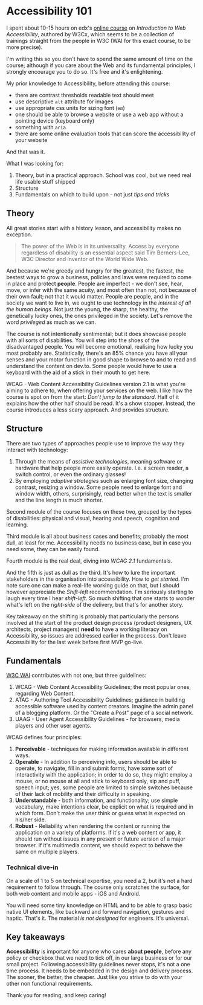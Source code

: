# Accessibility 101

I spent about 10-15 hours on edx's [online course](https://learning.edx.org/course/course-v1:W3Cx+WAI0.1x+3T2019/home)
on *Introduction to Web Accessibility*, authored by W3Cx, which seems to be a collection of trainings
straight from the people in W3C (WAI for this exact course, to be more precise).

I'm writing this so you don't have to spend the same amount of time on the
course; although if you care about the Web and its fundamental principles, I
strongly encourage you to do so. It's free and it's enlightening.

My prior knowledge to Accessibility, before attending this course:

 * there are contrast thresholds readable text should meet
 * use descriptive `alt` attribute for images
 * use appropriate css units for sizing font (`em`)
 * one should be able to browse a website or use a web app without a pointing device (keyboard only)
 * something with `aria`
 * there are some online evaluation tools that can score the accessibility of
   your website

And that was it.

What I was looking for:

1. Theory, but in a practical approach. School was cool, but we need real life
   usable stuff shipped
1. Structure
1. Fundamentals on which to build upon - not just *tips and tricks*

## Theory

All great stories start with a history lesson, and accessibility makes no
exception. 

> The power of the Web is in its universality. Access by everyone regardless
> of disability is an essential aspect
said Tim Berners-Lee, W3C Director and inventor of the World Wide Web.

And because we're greedy and hungry for the greatest, the fastest, the bestest
ways to grow a business, policies and laws were required to come in place and protect
**people**. People are imperfect - we don't see, hear, move, or infer with the
same acuity,
and most often than not, not because of their own fault; not that it would matter.
People are people, and in the society we want to live in, we ought to use
technology in the *interest of all the human beings*. Not just the young, the sharp,
the healthy, the genetically lucky ones, the ones privileged in the society.
Let's remove the word *privileged* as much as we can.

The course is not intentionally sentimental; but it does showcase people with all sorts of disabilities.
You will step into the shoes of the disadvantaged people.
You will become emotional, realising how lucky you most probably are.
Statistically, there's an 85% chance you have all your senses and your motor
function in good shape to browse to and to read and understand the content on
dev.to. Some people would have to use a keyboard with the aid of a stick in their mouth
to get here.

WCAG - Web Content Accessibility Guidelines version 2.1 is what you're aiming to
adhere to, when offering your services on the web. I like how the course is spot
on from the start: *Don't jump to the standard*. Half of it explains how the other
half should be read. It's a show stopper. Instead, the course introduces a less
scary approach. And provides structure.

## Structure

There are two types of approaches people use to improve the way they interact with
technology:

1. Through the means of *assistive technologies*, meaning software or hardware
   that help people more easily operate. I.e. a screen reader, a switch control,
   or even the ordinary glasses!
1. By employing *adaptive strategies* such as enlarging font size, changing
   contrast, resizing a window. Some people need to enlarge font and window
   width, others, surprisingly, read better when the text is smaller and the
   line length is much shorter.

Second module of the course focuses on these two, grouped by the types of
disabilities: physical and visual, hearing and speech, cognition and learning.

Third module is all about business cases and benefits; probably the most dull,
at least for me. Accessibility needs no business case, but in case you need
some, they can be easily found.

Fourth module is the real deal, diving into *WCAG 2.1* fundamentals.

And the fifth is just as dull as the third. It's how to lure the important
stakeholders in the organisation into accessibility. How to *get started*. I'm
note sure one can make a real-life working guide on that, but I should however
appreciate the *Shift-left* recommendation. I'm seriously starting to laugh
every time I hear *shift-left*. So much shifting that one starts to wonder
what's left on the *right-side* of the delivery, but that's for another story.

Key takeaway on the shifting is probably that particularly the persons involved 
at the start of the product design process (product designers, UX architects, project managers)
**need** to have a working literacy on Accessibility, so issues are addressed
earlier in the process. Don't leave Accessibility for the last week before
first MVP go-live.

## Fundamentals

[W3C WAI](https://www.w3.org/WAI/) contributes with not one, but three guidelines:

1. WCAG - Web Content Accessibility Guidelines; the most popular ones, regarding Web Content.
1. ATAG - Authoring Tool Accessibility Guidelines; guidance in building
   accessible software used by content creators. Imagine the admin panel of a
   blogging platform. Or the "Create a Post" page of a social network.
1. UAAG - User Agent Accessibility Guidelines - for browsers, media players and
   other user agents.

WCAG defines four principles:

1. **Perceivable** - techniques for making information available in different ways.
1. **Operable** - In addition to perceiving info, users should be able to operate,
   to navigate, fill in and submit forms, have some sort of interactivity with
   the application; in order to do so, they might employ a mouse,
   or no mouse at all and stick to keyboard only, sip and puff, speech input; yes, some people
   are limited to simple switches because of their lack of mobility and their
   difficulty in speaking.
1. **Understandable** - both information, and functionality; use simple vocabulary,
   make intentions clear, be explicit on what is required and in which form.
   Don't make the user think or guess what is expected on his/her side.
1. **Robust** - Reliability when rendering the content or running the
   application on a variety of platforms. If it's a web content or app, it
   should run without issues in any present or future version of a major browser.
   If it's multimedia content, we should expect to behave the same on multiple players.

### Technical dive-in

On a scale of 1 to 5 on technical expertise, you need a 2, but it's not a hard
requirement to follow through. The course only scratches the surface, for both
web content and mobile apps - iOS and Android.

You will need some tiny knowledge on HTML and to be able to grasp basic native UI
elements, like backward and forward navigation, gestures and haptic. That's it.
The material *is not designed* for engineers. It's universal.

## Key takeaways

**Accessibility** is important for anyone who cares **about people**, before any policy or
checkbox that we need to tick off, in our large business or for our small project.
Following accessibility guidelines never stops, it's not a one time process. It
needs to be embedded in the design and delivery process. The sooner, the better,
the cheaper. Just like you strive to do with your other non functional
requirements.

Thank you for reading, and keep caring!
